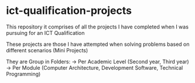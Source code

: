 # ict-qualification-projects
This repository it comprises of all the projects I have completed when I was pursuing for an ICT Qualification

These projects are those I have attempted when solving problems based on different scenarios (Mini Projects) 

They are Group in Folders:
  -> Per Academic Level (Second year, Third year)
  -> Per Module (Computer Architecture, Development Software, Technical Programming)
